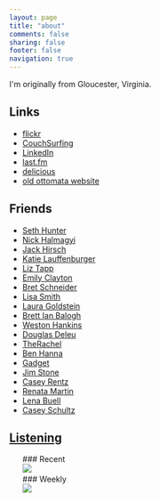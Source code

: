 ```yaml
---
layout: page
title: "about"
comments: false
sharing: false
footer: false
navigation: true
---
```



I'm originally from Gloucester, Virginia.

## Links

* [flickr](http://www.flickr.com/photos/OttomatonA)
* [CouchSurfing](http://www.couchsurfing.com/people/otto)
* [LinkedIn](http://www.linkedin.com/in/ottomata)
* [last.fm](http://www.last.fm/user/OttomatonA)
* [delicious](http://delicious.com/OttomatonA)
* [old ottomata website](http://a.ottomata.org)

## Friends

* [Seth Hunter](http://perspectum.com)
* [Nick Halmagyi](http://theory.uchicago.edu/~halmagyi/)
* [Jack Hirsch](http://blog.ojacko.com)
* [Katie Lauffenburger](http://www.katielauffenburger.com)
* [Liz Tapp](http://liztapp.com)
* [Emily Clayton](http://emilyclayton.net)
* [Bret Schneider](http://yourfavoriteambiguities.com/)
* [Lisa Smith](http://lisasmith.org)
* [Laura Goldstein](http://www.brokeneggs.org)
* [Brett Ian Balogh](http://www.artisticresearchlabs.com/menu.html)
* [Weston Hankins](http://www.westonhankins.com)
* [Douglas Deleu](http://www.betaindustries.be/india)
* [TheRachel](http://rach0910.livejournal.com)
* [Ben Hanna](http://www.benhanna.com/blog)
* [Gadget](http://atonespleasure.blogspot.com/)
* [Jim Stone](http://www.fliptophead.com/blog/main/index.html)
* [Casey Rentz](http://wonderingaroundtheuniverse.blogspot.com)
* [Renata Martin](http://renatamartin.com)
* [Lena Buell](http://lenagainstme.tumblr.com)
* [Casey Schultz](http://www.alaskacasey.com)

## [Listening](http://www.last.fm/user/OttomatonA)

<ul style="list-style: none;">
<li>
### Recent
</li>
<li><a href="http://www.last.fm/user/OttomatonA/charts?rangetype=week&subtype=tracks"><img src="http://imagegen.last.fm/MinimalWhiteWide/recenttracks/4/OttomatonA.gif" border="0" /></a>
</li>

<li>
### Weekly
</li>
<li><a href="http://www.last.fm/user/OttomatonA/charts?rangetype=week&subtype=artists"><img src="http://imagegen.last.fm/MinimalWhiteWide/artists/4/OttomatonA.gif" border="0"/></a>
</li>
</ul>

